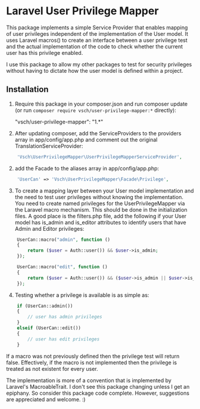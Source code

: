# Laravel User Privilege Mapper

This package implements a simple Service Provider that enables mapping of user privileges independent of the implementation of the User model. It uses Laravel macros() to create an interface between a user privilege test and the actual implementation of the code to check whether the current user has this privilege enabled.

I use this package to allow my other packages to test for security privileges without having to dictate how the user model is defined within a project.

## Installation

1. Require this package in your composer.json and run composer update (or run `composer require vsch/user-privilege-mapper:*` directly):

    "vsch/user-privilege-mapper": "1.*"

2. After updating composer, add the ServiceProviders to the providers array in app/config/app.php and comment out the original TranslationServiceProvider:

```php
    'Vsch\UserPrivilegeMapper\UserPrivilegeMapperServiceProvider',
```

2. add the Facade to the aliases array in app/config/app.php:

```php
    'UserCan' => 'Vsch\UserPrivilegeMapper\Facade\Privilege',
```

3. To create a mapping layer between your User model implementation and the need to test user privileges without knowing the implementation. You need to create named privileges for the UserPrivilegeMapper via the Laravel macro mechanism. This should be done in the initialization files. A good place is the filters.php file, add the following if your User model has is_admin and is_editor attributes to identify users that have Admin and Editor privileges:

```php
    UserCan::macro("admin", function ()
    {
        return ($user = Auth::user()) && $user->is_admin;
    });

    UserCan::macro("edit", function ()
    {
        return ($user = Auth::user()) && ($user->is_admin || $user->is_editor);
    });
```

4. Testing whether a privilege is available is as simple as:

```php
    if (UserCan::admin())
    {
        // user has admin privileges
    }
    elseif (UserCan::edit())
    {
        // user has edit privileges
    }
```

If a macro was not previously defined then the privilege test will return false. Effectively, if the macro is not implemented then the privilege is treated as not existent for every user.

The implementation is more of a convention that is implemented by Laravel's MacroableTrait. I don't see this package changing unless I get an epiphany. So consider this package code complete. However, suggestions are appreciated and welcome. :)
